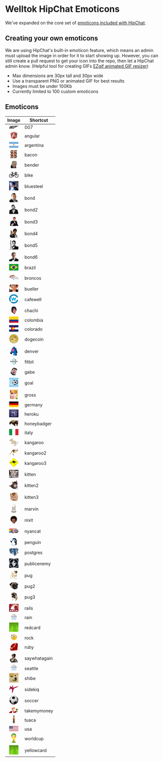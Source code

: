 # Welltok HipChat Emoticons

We've expanded on the core set of [emoticons included with HipChat](http://hipchat-emoticons.nyh.name).

## Creating your own emoticons

We are using HipChat's built-in emoticon feature, which means an admin must upload the image in order for it to start showing up. However, you can still create a pull request to get your icon into the repo, then let a HipChat admin know. (Helpful tool for creating GIFs [EZgif animated GIF resizer](http://ezgif.com/resize))

* Max dimensions are 30px tall and 30px wide
* Use a transparent PNG or animated GIF for best results
* Images must be under 100Kb
* Currently limited to 100 custom emoticons

## Emoticons

| Image                                       | Shortcut     |
| :-------------------------------------:     | -----------  |
| ![007](emoticons/007.png)                   | 007          |
| ![angular](emoticons/angular.png)           | angular      |
| ![argentina](emoticons/argentina.png)       | argentina    |
| ![bacon](emoticons/bacon.png)               | bacon        |
| ![bender](emoticons/bender.png)             | bender       |
| ![bike](emoticons/bike.png)                 | bike         |
| ![bluesteel](emoticons/bluesteel.gif)       | bluesteel    |
| ![bond](emoticons/bond.png)                 | bond         |
| ![bond2](emoticons/bond2.png)               | bond2        |
| ![bond3](emoticons/bond3.png)               | bond3        |
| ![bond4](emoticons/bond4.png)               | bond4        |
| ![bond5](emoticons/bond5.png)               | bond5        |
| ![bond6](emoticons/bond6.png)               | bond6        |
| ![brazil](emoticons/brazil.png)             | brazil       |
| ![broncos](emoticons/broncos.png)           | broncos      |
| ![bueller](emoticons/bueller.png)           | bueller      |
| ![cafewell](emoticons/cafewell.png)         | cafewell     |
| ![chachi](emoticons/chachi.png)             | chachi       |
| ![colombia](emoticons/colombia.png)         | colombia     |
| ![colorado](emoticons/colorado.png)         | colorado     |
| ![dogecoin](emoticons/dogecoin.png)         | dogecoin     |
| ![denver](emoticons/denver.png)             | denver       |
| ![fitbit](emoticons/fitbit.png)             | fitbit       |
| ![gabe](emoticons/gabe.png)                 | gabe         |
| ![goal](emoticons/goal.gif)                 | goal         |
| ![gross](emoticons/gross.gif)               | gross        |
| ![germany](emoticons/germany.png)           | germany      |
| ![heroku](emoticons/heroku.png)             | heroku       |
| ![honeybadger](emoticons/honeybadger.png)   | honeybadger  |
| ![italy](emoticons/italy.png)               | italy        |
| ![kangaroo](emoticons/kangaroo.png)         | kangaroo     |
| ![kangaroo2](emoticons/kangaroo2.png)       | kangaroo2    |
| ![kangaroo3](emoticons/kangaroo3.png)       | kangaroo3    |
| ![kitten](emoticons/kitten.png)             | kitten       |
| ![kitten2](emoticons/kitten2.png)           | kitten2      |
| ![kitten3](emoticons/kitten3.png)           | kitten3      |
| ![marvin](emoticons/marvin.png)             | marvin       |
| ![nixit](emoticons/nixit.png)               | nixit        |
| ![nyancat](emoticons/nyancat.gif)           | nyancat      |
| ![penguin](emoticons/penguin.gif)           | penguin      |
| ![postgres](emoticons/postgres.png)         | postgres     |
| ![publicenemy](emoticons/publicenemy.png)   | publicenemy  |
| ![pug](emoticons/pug.png)                   | pug          |
| ![pug2](emoticons/pug2.png)                 | pug2         |
| ![pug3](emoticons/pug3.png)                 | pug3         |
| ![rails](emoticons/rails.png)               | rails        |
| ![rain](emoticons/rain.gif)                 | rain         |
| ![redcard](emoticons/redcard.gif)           | redcard      |
| ![rock](emoticons/rock.gif)                 | rock         |
| ![ruby](emoticons/ruby.png)                 | ruby         |
| ![saywhatagain](emoticons/saywhatagain.png) | saywhatagain |
| ![seattle](emoticons/seattle.gif)           | seattle      |
| ![shibe](emoticons/shibe.gif)               | shibe        |
| ![sidekiq](emoticons/sidekiq.png)           | sidekiq      |
| ![soccer](emoticons/soccer.png)             | soccer       |
| ![takemymoney](emoticons/takemymoney.png)   | takemymoney  |
| ![tuaca](emoticons/tuaca.png)               | tuaca        |
| ![usa](emoticons/usa.png)                   | usa          |
| ![worldcup](emoticons/worldcup.png)         | worldcup     |
| ![yellowcard](emoticons/yellowcard.gif)     | yellowcard   |

